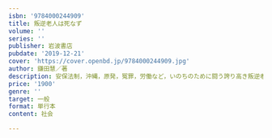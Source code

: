 ```yaml
---
isbn: '9784000244909'
title: 叛逆老人は死なず
volume: ''
series: ''
publisher: 岩波書店
pubdate: '2019-12-21'
cover: 'https://cover.openbd.jp/9784000244909.jpg'
author: 鎌田慧／著
description: 安保法制，沖縄，原発，冤罪，労働など，いのちのために闘う誇り高き叛逆老人同志に贈る熱いエール．
price: '1900'
genre: ''
target: 一般
format: 単行本
content: 社会

---
```

